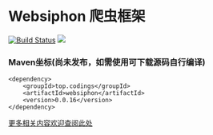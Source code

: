 # Websiphon 爬虫框架

[![Build Status](https://travis-ci.org/monstercodings/websiphon.svg?branch=master)](https://travis-ci.org/monstercodings/websiphon)
![](https://img.shields.io/badge/language-java-blue.svg)

### Maven坐标(尚未发布，如需使用可下载源码自行编译)

```
<dependency>
    <groupId>top.codings</groupId>
    <artifactId>websiphon</artifactId>
    <version>0.0.16</version>
</dependency>
```

[更多相关内容欢迎查阅此处](https://github.com/monstercodings/websiphon/wiki)